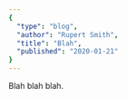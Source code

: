 ```yaml
---
{
  "type": "blog",
  "author": "Rupert Smith",
  "title": "Blah",
  "published": "2020-01-21"
}
---
```


Blah blah blah.

